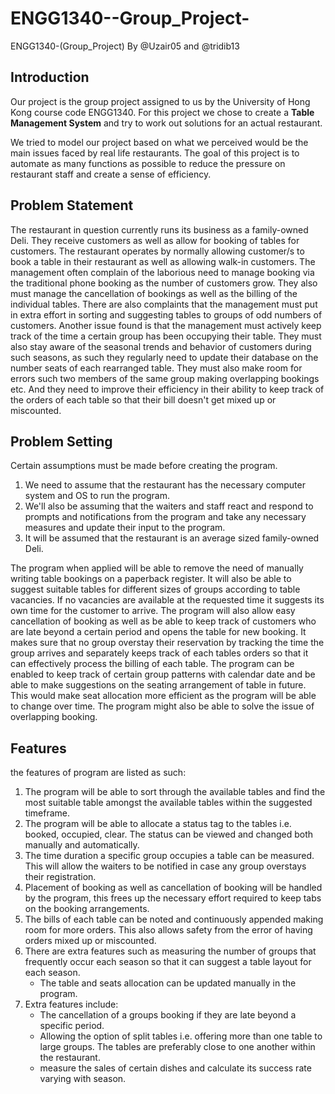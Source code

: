 # ENGG1340--Group_Project-
ENGG1340-(Group_Project) By @Uzair05 and @tridib13

## Introduction
Our project is the group project assigned to us by the University of Hong Kong course code ENGG1340.
For this project we chose to create a **Table Management System** and try to work out solutions for an actual restaurant.

We tried to model our project based on what we perceived would be the main issues faced by real life restaurants.
The goal of this project is to automate as many functions as possible to reduce the pressure on restaurant staff and create a sense of efficiency.

## Problem Statement
The restaurant in question currently runs its business as a family-owned Deli. They receive customers as well as allow for booking of tables for customers. 
The restaurant operates by normally allowing customer/s to book a table in their restaurant as well as allowing walk-in customers.
The management often complain of the laborious need to manage booking via the traditional phone booking as the number of customers grow. They also must manage the cancellation of bookings as well as the billing of the individual tables.
There are also complaints that the management must put in extra effort in sorting and suggesting tables to groups of odd numbers of customers.
Another issue found is that the management must actively keep track of the time a certain group has been occupying their table. They must also stay aware of the seasonal trends and behavior of customers during such seasons, as such they regularly need to update their database on the number seats of each rearranged table.
They must also make room for errors such two members of the same group making overlapping bookings etc. And they need to improve their efficiency in their ability to keep track of the orders of each table so that their bill doesn't get mixed up or miscounted.

## Problem Setting
Certain assumptions must be made before creating the program.
1. We need to assume that the restaurant has the necessary computer system and OS to run the program.
2. We'll also be assuming that the waiters and staff react and respond to prompts and notifications from the program and take any necessary measures and update their input to the program.
3. It will be assumed that the restaurant is an average sized family-owned Deli.

The program when applied will be able to remove the need of manually writing table bookings on a paperback register. It will also be able to suggest suitable tables for different sizes of groups according to table vacancies. If no vacancies are available at the requested time it suggests its own time for the customer to arrive.
The program will also allow easy cancellation of booking as well as be able to keep track of customers who are late beyond a certain period and opens the table for new booking.
It makes sure that no group overstay their reservation by tracking the time the group arrives and separately keeps track of each tables orders so that it can effectively process the billing of each table.
The program can be enabled to keep track of certain group patterns with calendar date and be able to make suggestions on the seating arrangement of table in future. This would make seat allocation more efficient as the program will be able to change over time.
The program might also be able to solve the issue of overlapping booking. 

## Features
the features of program are listed as such:
1. The program will be able to sort through the available tables and find the most suitable table amongst the available tables within the suggested timeframe.
2. The program will be able to allocate a status tag to the tables i.e. booked, occupied, clear. The status can be viewed and changed both manually and automatically.
3. The time duration a specific group occupies a table can be measured. This will allow the waiters to be notified in case any group overstays their registration.
4. Placement of booking as well as cancellation of booking will be handled by the program, this frees up the necessary effort required to keep tabs on the booking arrangements.
5. The bills of each table can be noted and continuously appended making room for more orders. This also allows safety from the error of having orders mixed up or miscounted.
6. There are extra features such as measuring the number of groups that frequently occur each season so that it can suggest a table layout for each season.
   - The table and seats allocation can be updated manually in the program.
7. Extra features include: 
   - The cancellation of a groups booking if they are late beyond a specific period.
   - Allowing the option of split tables i.e. offering more than one table to large groups. The tables are preferably close to one another within the restaurant.
   - measure the sales of certain dishes and calculate its success rate varying with season.